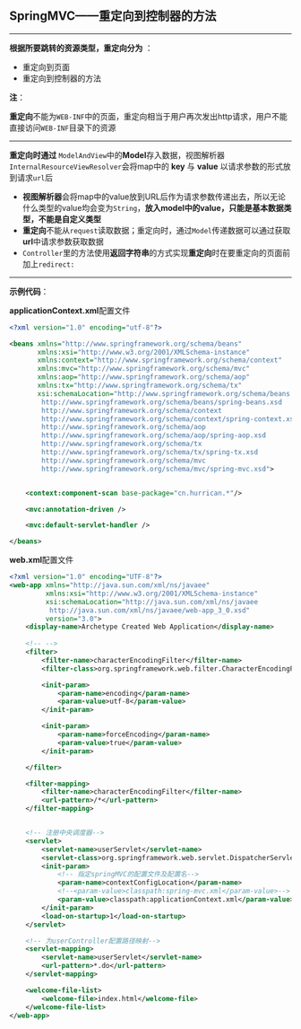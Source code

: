 ## SpringMVC——重定向到控制器的方法

----

**根据所要跳转的资源类型，重定向分为** ：

+ 重定向到页面
+ 重定向到控制器的方法

**注**：

**重定向**不能为`WEB-INF`中的页面，重定向相当于用户再次发出http请求，用户不能直接访问`WEB-INF`目录下的资源



---

**重定向时通过** `ModelAndView`中的**Model**存入数据，视图解析器`InternalResourceViewResolver`会将map中的 **key** 与 **value** 以请求参数的形式放到请求`url`后

+ **视图解析器**会将map中的value放到URL后作为请求参数传递出去，所以无论什么类型的value均会变为`String`，**放入model中的value，只能是基本数据类型，不能是自定义类型**
+ **重定向**不能从`request`读取数据；重定向时，通过`Model`传递数据可以通过获取**url**中请求参数获取数据
+ `Controller`里的方法使用**返回字符串**的方式实现**重定向**时在要重定向的页面前加上`redirect:`



----

**示例代码**：

**applicationContext.xml**配置文件

```xml
<?xml version="1.0" encoding="utf-8"?>

<beans xmlns="http://www.springframework.org/schema/beans"
       xmlns:xsi="http://www.w3.org/2001/XMLSchema-instance"
       xmlns:context="http://www.springframework.org/schema/context"
       xmlns:mvc="http://www.springframework.org/schema/mvc"
       xmlns:aop="http://www.springframework.org/schema/aop"
       xmlns:tx="http://www.springframework.org/schema/tx"
       xsi:schemaLocation="http://www.springframework.org/schema/beans
        http://www.springframework.org/schema/beans/spring-beans.xsd
        http://www.springframework.org/schema/context
        http://www.springframework.org/schema/context/spring-context.xsd
        http://www.springframework.org/schema/aop
        http://www.springframework.org/schema/aop/spring-aop.xsd
        http://www.springframework.org/schema/tx
        http://www.springframework.org/schema/tx/spring-tx.xsd
        http://www.springframework.org/schema/mvc
        http://www.springframework.org/schema/mvc/spring-mvc.xsd">


    <context:component-scan base-package="cn.hurrican.*"/>

    <mvc:annotation-driven />

    <mvc:default-servlet-handler />

</beans>
```



**web.xml**配置文件

```xml
<?xml version="1.0" encoding="UTF-8"?>
<web-app xmlns="http://java.sun.com/xml/ns/javaee"
         xmlns:xsi="http://www.w3.org/2001/XMLSchema-instance"
         xsi:schemaLocation="http://java.sun.com/xml/ns/javaee
          http://java.sun.com/xml/ns/javaee/web-app_3_0.xsd"
         version="3.0">
    <display-name>Archetype Created Web Application</display-name>
    
    <!-- -->
    <filter>
        <filter-name>characterEncodingFilter</filter-name>
        <filter-class>org.springframework.web.filter.CharacterEncodingFilter</filter-class>

        <init-param>
            <param-name>encoding</param-name>
            <param-value>utf-8</param-value>
        </init-param>

        <init-param>
            <param-name>forceEncoding</param-name>
            <param-value>true</param-value>
        </init-param>

    </filter>

    <filter-mapping>
        <filter-name>characterEncodingFilter</filter-name>
        <url-pattern>/*</url-pattern>
    </filter-mapping>


    <!-- 注册中央调度器-->
    <servlet>
        <servlet-name>userServlet</servlet-name>
        <servlet-class>org.springframework.web.servlet.DispatcherServlet</servlet-class>
        <init-param>
            <!-- 指定springMVC的配置文件及配置名-->
            <param-name>contextConfigLocation</param-name>
            <!--<param-value>classpath:spring-mvc.xml</param-value>-->
            <param-value>classpath:applicationContext.xml</param-value>
        </init-param>
        <load-on-startup>1</load-on-startup>
    </servlet>

    <!-- 为userController配置路径映射-->
    <servlet-mapping>
        <servlet-name>userServlet</servlet-name>
        <url-pattern>*.do</url-pattern>
    </servlet-mapping>

    <welcome-file-list>
        <welcome-file>index.html</welcome-file>
    </welcome-file-list>
</web-app>
```





![]()
